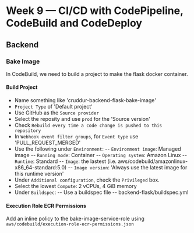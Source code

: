 # Week 9 — CI/CD with CodePipeline, CodeBuild and CodeDeploy
## Backend
### Bake Image
In CodeBuild, we need to build a project to make the flask docker container.
#### Build Project
- Name something like 'cruddur-backend-flask-bake-image'
- `Project Type` of 'Default project'
- Use GitHub as the `Source provider`
- Select the reposity and use `prod` for the 'Source version'
- Check `Rebuild every time a code change is pushed to this repository`
- In `Webhook event filter groups`, for `Event type` use 'PULL_REQUEST_MERGED'
- Use the following under `Environment`:
-- `Environment image`: Managed image
-- `Running mode`: Container
-- `Operating system`: Amazon Linux
-- `Runtime`: Standard
-- `Image`: the lastest (i.e. aws/codebuild/amazonlinux-x86_64-standard:5.0)
-- `Image version`: 'Always use the latest image for this runtime version'
- Under `Additional configuration`, check the `Privileged` box.
- Select the lowest `Compute`: 2 vCPUs, 4 GiB memory
- Under `Buildspec`:
-- Use a buildspec file
-- backend-flask/buildspec.yml
#### Execution Role ECR Permissions
Add an inline policy to the bake-image-service-role using `aws/codebuild/execution-role-ecr-permissions.json`